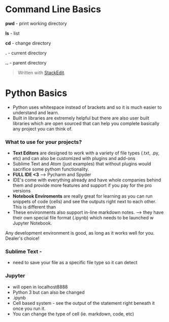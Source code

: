

# Command Line Basics
**pwd** - print working directory

**ls** - list

**cd** - change directory

**.**  - current directory

**..** - parent directory


> Written with [StackEdit](https://stackedit.io/).

# Python Basics
* Python uses whitespace instead of brackets and so it is much easier to understand and learn.
* Built in libraries are extremely helpful but there are also user built libraries which are open sourced that can help you complete basically any project you can think of.

### What to use for your projects?
* **Text Editors** are designed to work with a variety of file types (.txt, .py, etc) and can also be customized with plugins and add-ons
* Sublime Text and Atom (just examples) that without plugins would sacrifice some pythom functionality. 
* **FULL IDE <3** --> Pycharm and Spyder
* IDE's come with everything already and have whole companies behind them and provide more features and support if you pay for the pro versions
* **Notebook Enviroments** are really great for learning as you can run snippets of code (cells) and see the outputs right next to each other. This is different than 
* These environments also support in-line markdown notes. --> they have their own special file format (.ipynb) which needs to be launched w Jupyter Notebook.

Any development environment is good,  as long as it works well for you. Dealer's choice!

### Sublime Text - 
* need to save your file as a specific file type so it can detect

### Jupyter 
* will open in localhost8888
* Python 3 but can also be changed
* .ipynb 
* Cell based system - see the output of the statement right beneath it once you run it.
* You can change the type of cell (ie. markdown, code, etc)
<!--stackedit_data:
eyJoaXN0b3J5IjpbMzU0Mjk4OTksMjA1NjMxODgwLC0xMTc3NT
c4Mjg3LC01MTc4NDc5MDYsMjExNzY0Mjk1OSwxMDExNjYyNTQ0
LDEyODY0Njg1NDYsMTczNjkxMzMxMF19
-->